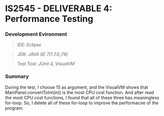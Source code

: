 # IS2545 - DELIVERABLE 4: Performance Testing

### Development Evironment

>IDE: *Eclipse*

>JDK: *JAVA SE 7[1.7.0_79]*

>Test Tool: *JUnit 4, VisualVM*

### Summary
During the test, I choose 15 as argument, and the VisualVM shows that MainPanel.convertToInt(int) is the most CPU cost function. And after read the most CPU cost functions, I found that all of these three has meaningless for-loop. So, I delete all of these for-loop to improve the performacne of the program.

